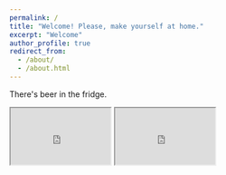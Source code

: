 ```yaml
---
permalink: /
title: "Welcome! Please, make yourself at home."
excerpt: "Welcome"
author_profile: true
redirect_from: 
  - /about/
  - /about.html
---
```


There's beer in the fridge.

<iframe width="177" height="100"
src="https://www.youtube.com/embed/X3TOohLp4jk">
</iframe>

<iframe width="177" height="100"
src="https://www.youtube.com/embed/h9SYmFTrW8U">
</iframe>

